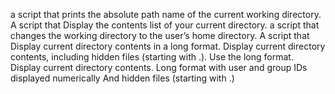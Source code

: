 a script that prints the absolute path name of the current working directory.
A script that Display the contents list of your current directory.
a script that changes the working directory to the user’s home directory.
A script that Display current directory contents in a long format.
Display current directory contents, including hidden files (starting with .). Use the long format.
Display current directory contents.
Long format
with user and group IDs displayed numerically
And hidden files (starting with .)
